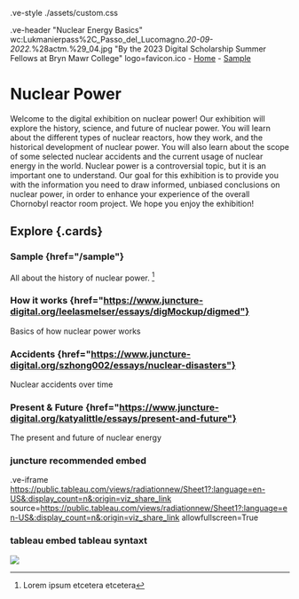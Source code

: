.ve-style ./assets/custom.css

.ve-header "Nuclear Energy Basics" wc:Lukmanierpass%2C_Passo_del_Lucomagno._20-09-2022._%28actm.%29_04.jpg "By the 2023 Digital Scholarship Summer Fellows at Bryn Mawr College" logo=favicon.ico
    - [Home](/)
    - [Sample](sample/)

# Nuclear Power

Welcome to the digital exhibition on nuclear power! Our exhibition will explore the history, science, and future of nuclear power. You will learn about the different types of nuclear reactors, how they work, and the historical development of nuclear power. You will also learn about the scope of some selected nuclear accidents and the current usage of nuclear energy in the world. Nuclear power is a controversial topic, but it is an important one to understand. Our goal for this exhibition is to provide you with the information you need to draw informed, unbiased conclusions on nuclear power, in order to enhance your experience of the overall Chornobyl reactor room project. We hope you enjoy the exhibition!

## Explore {.cards}

### Sample {href="/sample"}

All about the history of nuclear power. [^1]

### How it works {href="https://www.juncture-digital.org/leelasmelser/essays/digMockup/digmed"}

Basics of how nuclear power works

### Accidents {href="https://www.juncture-digital.org/szhong002/essays/nuclear-disasters"}

Nuclear accidents over time

### Present & Future {href="https://www.juncture-digital.org/katyalittle/essays/present-and-future"}

The present and future of nuclear energy

### juncture recommended embed

.ve-iframe https://public.tableau.com/views/radiationnew/Sheet1?:language=en-US&:display_count=n&:origin=viz_share_link source=https://public.tableau.com/views/radiationnew/Sheet1?:language=en-US&:display_count=n&:origin=viz_share_link allowfullscreen=True

### tableau embed tableau syntaxt

<div class='tableauPlaceholder' id='viz1691069151981' style='position: relative'><noscript><a href='#'><img alt=' ' src='https:&#47;&#47;public.tableau.com&#47;static&#47;images&#47;ra&#47;radiationnew&#47;Sheet1&#47;1_rss.png' style='border: none' /></a></noscript><object class='tableauViz'  style='display:none;'><param name='host_url' value='https%3A%2F%2Fpublic.tableau.com%2F' /> <param name='embed_code_version' value='3' /> <param name='site_root' value='' /><param name='name' value='radiationnew&#47;Sheet1' /><param name='tabs' value='yes' /><param name='toolbar' value='yes' /><param name='static_image' value='https:&#47;&#47;public.tableau.com&#47;static&#47;images&#47;ra&#47;radiationnew&#47;Sheet1&#47;1.png' /> <param name='animate_transition' value='yes' /><param name='display_static_image' value='yes' /><param name='display_spinner' value='yes' /><param name='display_overlay' value='yes' /><param name='display_count' value='yes' /><param name='language' value='en-US' /></object></div>                <script type='text/javascript'>                    var divElement = document.getElementById('viz1691069151981');                    var vizElement = divElement.getElementsByTagName('object')[0];                    vizElement.style.width='100%';vizElement.style.height=(divElement.offsetWidth*0.75)+'px';                    var scriptElement = document.createElement('script');                    scriptElement.src = 'https://public.tableau.com/javascripts/api/viz_v1.js';                    vizElement.parentNode.insertBefore(scriptElement, vizElement);                </script>


[^1]: Lorem ipsum etcetera etcetera
